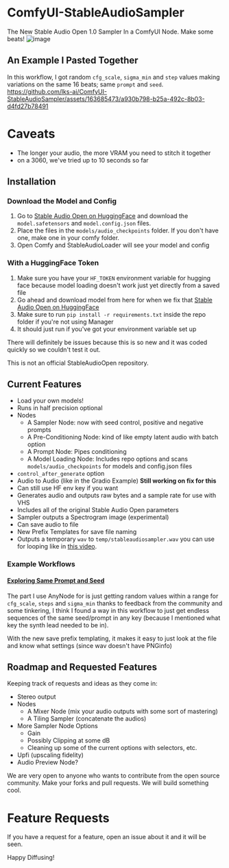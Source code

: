 # ComfyUI-StableAudioSampler
The New Stable Audio Open 1.0 Sampler In a ComfyUI Node. Make some beats!
![image](https://github.com/lks-ai/ComfyUI-StableAudioSampler/assets/163685473/477272f3-46c5-46e5-8de9-d74a93e91716)
## An Example I Pasted Together
In this workflow, I got random `cfg_scale`, `sigma_min` and `step` values making variations on the same 16 beats; same `prompt` and `seed`.
https://github.com/lks-ai/ComfyUI-StableAudioSampler/assets/163685473/a930b798-b25a-492c-8b03-d4fd27b78491

# Caveats
- The longer your audio, the more VRAM you need to stitch it together
- on a 3060, we've tried up to 10 seconds so far

## Installation

### Download the Model and Config
1. Go to [Stable Audio Open on HuggingFace](https://huggingface.co/stabilityai/stable-audio-open-1.0/blob/main/) and download the `model.safetensors` and `model.config.json` files.
2. Place the files in the `models/audio_checkpoints` folder. If you don't have one, make one in your comfy folder.
3. Open Comfy and StableAudioLoader will see your model and config

### With a HuggingFace Token
1. Make sure you have your `HF_TOKEN` environment variable for hugging face because model loading doesn't work just yet directly from a saved file
2. Go ahead and download model from here for when we fix that [Stable Audio Open on HuggingFace](https://huggingface.co/stabilityai/stable-audio-open-1.0/blob/main/model.safetensors)
3. Make sure to run `pip install -r requirements.txt` inside the repo folder if you're not using Manager
4. It should just run if you've got your environment variable set up

There will definitely be issues because this is so new and it was coded quickly so we couldn't test it out.

This is not an official StableAudioOpen repository.

## Current Features
- Load your own models!
- Runs in half precision optional
- Nodes
  - A Sampler Node: now with seed control, positive and negative prompts
  - A Pre-Conditioning Node: kind of like empty latent audio with batch option
  - A Prompt Node: Pipes conditioning
  - A Model Loading Node: Includes repo options and scans `models/audio_checkpoints` for models and config.json files
- `control_after_generate` option
- Audio to Audio (like in the Gradio Example) **Still working on fix for this**
- Can still use HF env key if you want
- Generates audio and outputs raw bytes and a sample rate for use with VHS
- Includes all of the original Stable Audio Open parameters
- Sampler outputs a Spectrogram image (experimental)
- Can save audio to file
- New Prefix Templates for save file naming
- Outputs a temporary `wav` to `temp/stableaudiosampler.wav` you can use for looping like in [this video](https://www.youtube.com/watch?v=_eR6tP-c8W4).

### Example Workflows
#### [Exploring Same Prompt and Seed](https://github.com/lks-ai/ComfyUI-StableAudioSampler/blob/main/workflows/audio-space-exploration.json)

The part I use AnyNode for is just getting random values within a range for `cfg_scale`, `steps` and `sigma_min` thanks to feedback from the community and some tinkering, I think I found a way in this workflow to just get endless sequences of the same seed/prompt in any key (because I mentioned what key the synth lead needed to be in).

With the new save prefix templating, it makes it easy to just look at the file and know what settings (since wav doesn't have PNGinfo)

## Roadmap and Requested Features
Keeping track of requests and ideas as they come in:
- Stereo output
- Nodes
  - A Mixer Node (mix your audio outputs with some sort of mastering)
  - A Tiling Sampler (concatenate the audios)
- More Sampler Node Options
  - Gain
  - Possibly Clipping at some dB
  - Cleaning up some of the current options with selectors, etc.
- Upfi (upscaling fidelity)
- Audio Preview Node?
   
We are very open to anyone who wants to contribute from the open source community. Make your forks and pull requests. We will build something cool.

# Feature Requests
If you have a request for a feature, open an issue about it and it will be seen.

Happy Diffusing!

